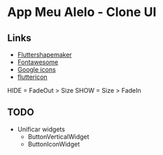 # App Meu Alelo - Clone UI

## Links

- [Fluttershapemaker](https://fluttershapemaker.com)
- [Fontawesome](https://fontawesome.com/v5.15/icons)
- [Google icons](https://fonts.google.com/icons)
- [fluttericon](https://www.fluttericon.com)


HIDE = FadeOut > Size
SHOW = Size > FadeIn


## TODO

- Unificar widgets
  - ButtonVerticalWidget
  - ButtonIconWidget